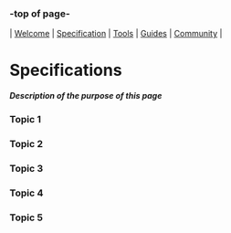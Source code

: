 ### -top of page-
| [Welcome](index) |  [Specification](page2) | [Tools](page3) | [Guides](page4) | [Community](page5) |

# Specifications
_**Description of the purpose of this page**_

### Topic 1

### Topic 2

### Topic 3

### Topic 4

### Topic 5

